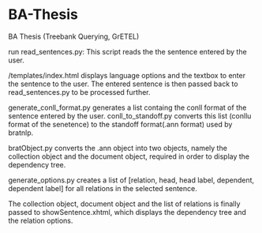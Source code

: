 # BA-Thesis
BA Thesis (Treebank Querying, GrETEL)

run read_sentences.py: 
This script reads the the sentence entered by the user. 

/templates/index.html displays language options and the textbox to enter the sentence to the user. The entered sentence is then passed back to read_sentences.py to be processed further. 

generate_conll_format.py generates a list containg the conll format of the sentence entered by the user.
conll_to_standoff.py converts this list (conllu format of the senetence) to the standoff format(.ann format) used by bratnlp. 

bratObject.py converts the .ann object into two objects, namely the collection object and the document object, required in order to display the dependency tree. 

generate_options.py creates a list of [relation, head, head label, dependent, dependent label] for all relations in the selected sentence. 

The collection object, document object and the list of relations is finally passed to showSentence.xhtml, which displays the dependency tree and the relation options. 
